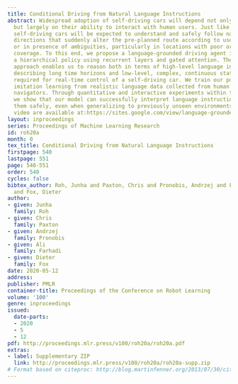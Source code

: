 ```yaml
---
title: Conditional Driving from Natural Language Instructions
abstract: Widespread adoption of self-driving cars will depend not only on their safety
  but largely on their ability to interact with human users. Just like human drivers,
  self-driving cars will be expected to understand and safely follow natural-language
  directions that suddenly alter the pre-planned route according to user’s preference
  or in presence of ambiguities, particularly in locations with poor or outdated map
  coverage. To this end, we propose a language-grounded driving agent implementing
  a hierarchical policy using recurrent layers and gated attention. The hierarchical
  approach enables us to reason both in terms of high-level language instructions
  describing long time horizons and low-level, complex, continuous state/action spaces
  required for real-time control of a self-driving car. We train our policy with conditional
  imitation learning from realistic language data collected from human drivers and
  navigators. Through quantitative and interactive experiments within the CARLA framework,
  we show that our model can successfully interpret language instructions and follow
  them safely, even when generalizing to previously unseen environments. Code and
  video are available at:https://sites.google.com/view/language-grounded-driving.
layout: inproceedings
series: Proceedings of Machine Learning Research
id: roh20a
month: 0
tex_title: Conditional Driving from Natural Language Instructions
firstpage: 540
lastpage: 551
page: 540-551
order: 540
cycles: false
bibtex_author: Roh, Junha and Paxton, Chris and Pronobis, Andrzej and Farhadi, Ali
  and Fox, Dieter
author:
- given: Junha
  family: Roh
- given: Chris
  family: Paxton
- given: Andrzej
  family: Pronobis
- given: Ali
  family: Farhadi
- given: Dieter
  family: Fox
date: 2020-05-12
address: 
publisher: PMLR
container-title: Proceedings of the Conference on Robot Learning
volume: '100'
genre: inproceedings
issued:
  date-parts:
  - 2020
  - 5
  - 12
pdf: http://proceedings.mlr.press/v100/roh20a/roh20a.pdf
extras:
- label: Supplementary ZIP
  link: http://proceedings.mlr.press/v100/roh20a/roh20a-supp.zip
# Format based on citeproc: http://blog.martinfenner.org/2013/07/30/citeproc-yaml-for-bibliographies/
---
```


